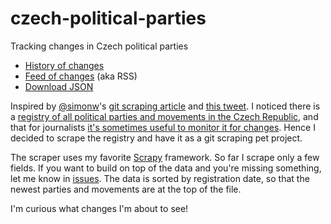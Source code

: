 # czech-political-parties

Tracking changes in Czech political parties

- [History of changes](https://github.com/honzajavorek/czech-political-parties/commits/main/items.json)
- [Feed of changes](https://github.com/honzajavorek/czech-political-parties/commits/main.atom) (aka RSS)
- [Download JSON](https://raw.githubusercontent.com/honzajavorek/czech-political-parties/main/items.json)

Inspired by [@simonw](https://github.com/simonw)'s [git scraping article](https://simonwillison.net/2020/Oct/9/git-scraping/) and [this tweet](https://twitter.com/simonw/status/1324479089760104448). I noticed there is a [registry of all political parties and movements in the Czech Republic](https://aplikace.mvcr.cz/seznam-politickych-stran/), and that for journalists [it's sometimes useful to monitor it for changes](https://www.seznamzpravy.cz/clanek/minar-si-zalozil-novy-spolek-pro-cr-ma-zmenit-cesko-k-lepsimu-126163#utm_content=ribbonnavignews&utm_term=milion%20chvilek&utm_medium=hint&utm_source=search.seznam.cz). Hence I decided to scrape the registry and have it as a git scraping pet project.

The scraper uses my favorite [Scrapy](https://docs.scrapy.org/) framework. So far I scrape only a few fields. If you want to build on top of the data and you're missing something, let me know in [issues](https://github.com/honzajavorek/czech-political-parties/issues). The data is sorted by registration date, so that the newest parties and movements are at the top of the file.

I'm curious what changes I'm about to see!
